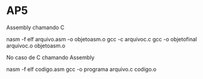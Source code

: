 # AP5

Assembly chamando C

nasm -f elf arquivo.asm -o objetoasm.o
gcc -c arquivoc.c
gcc -o objetofinal arquivoc.o objetoasm.o


No caso de C chamando Assembly

nasm -f elf codigo.asm
gcc -o programa arquivo.c codigo.o